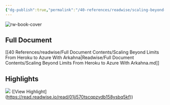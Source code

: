 ```yaml
---
{"dg-publish":true,"permalink":"/40-references/readwise/scaling-beyond-limits-from-heroku-to-azure-with-arkahna/","tags":["rw/articles"]}
---
```


![rw-book-cover](https://blog.arkahna.io/hubfs/blog-images/image%20%285%29.png)

## Full Document
[[40 References/readwise/Full Document Contents/Scaling Beyond Limits From Heroku to Azure With Arkahna\|Readwise/Full Document Contents/Scaling Beyond Limits From Heroku to Azure With Arkahna.md]]

## Highlights
![](https://blog.arkahna.io/hubfs/blog-images/image%20%285%29.png) ([View Highlight] (https://read.readwise.io/read/01jj570tscqpzvdb158ysbq5kf))


